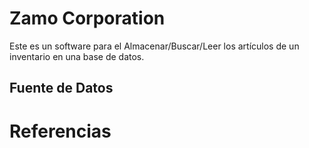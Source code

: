 # Zamo Corporation
Este es un software para el Almacenar/Buscar/Leer los artículos de un inventario en una base de datos.

## Fuente de Datos

# Referencias

